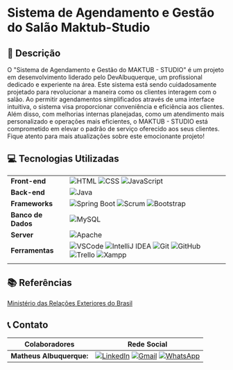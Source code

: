 
# Sistema de Agendamento e Gestão do Salão Maktub-Studio

## 📖 Descrição
O "Sistema de Agendamento e Gestão do MAKTUB - STUDIO" é um projeto em desenvolvimento liderado pelo DevAlbuquerque, um profissional dedicado e experiente na área. Este sistema está sendo cuidadosamente projetado para revolucionar a maneira como os clientes interagem com o salão. Ao permitir agendamentos simplificados através de uma interface intuitiva, o sistema visa proporcionar conveniência e eficiência aos clientes. Além disso, com melhorias internas planejadas, como um atendimento mais personalizado e operações mais eficientes, o MAKTUB - STUDIO está comprometido em elevar o padrão de serviço oferecido aos seus clientes. Fique atento para mais atualizações sobre este emocionante projeto!

## 💻 Tecnologias Utilizadas
|                |                                                                                                                                                              |
|----------------|--------------------------------------------------------------------------------------------------------------------------------------------------------------|
| **Front-end**  | ![HTML](https://img.shields.io/badge/HTML5-E34F26?style=for-the-badge&logo=html5&logoColor=white) ![CSS](https://img.shields.io/badge/CSS3-1572B6?style=for-the-badge&logo=css3&logoColor=white) ![JavaScript](https://img.shields.io/badge/JavaScript-323330?style=for-the-badge&logo=javascript&logoColor=F7DF1E)                        |
| **Back-end**   | ![Java](https://img.shields.io/badge/Java-8B0000?style=for-the-badge&logo=openjdk&logoColor=white)                                                                                                                                                                                                                                                                               |
| **Frameworks** | ![Spring Boot](https://img.shields.io/badge/Spring-6DB33F?style=for-the-badge&logo=spring&logoColor=white) ![Scrum](https://img.shields.io/badge/scrum-grey?style=for-the-badge&logo=scrum) ![Bootstrap](https://img.shields.io/badge/Bootstrap-563D7C?style=for-the-badge&logo=bootstrap&logoColor=white)                                                                                                                                                                                      |
| **Banco de Dados** | ![MySQL](https://img.shields.io/badge/MySQL-007ACC?style=for-the-badge&logo=mysql&logoColor=white)                                                                                                                                                                                                                                                                               |
| **Server**     | ![Apache](https://img.shields.io/badge/apache-%23D42029.svg?style=for-the-badge&logo=apache&logoColor=white)                                                                                                                                                                                                                                                                      |
| **Ferramentas**| ![VSCode](https://img.shields.io/badge/VSCode-007ACC?style=for-the-badge&logo=visual-studio-code&logoColor=white) ![IntelliJ IDEA](https://img.shields.io/badge/IntelliJ%20IDEA-46295A?style=for-the-badge&logo=intellij-idea&logoColor=white) ![Git](https://img.shields.io/badge/git-%23F05033.svg?style=for-the-badge&logo=git&logoColor=white) ![GitHub](https://img.shields.io/badge/github-%23121011.svg?style=for-the-badge&logo=github&logoColor=white) ![Trello](https://img.shields.io/badge/Trello-%23026AA7.svg?style=for-the-badge&logo=Trello&logoColor=white) ![Xampp](https://img.shields.io/badge/xampp-white?style=for-the-badge&logo=xampp) |
|||

## 📚 Referências
[Ministério das Relações Exteriores do Brasil](https://www.gov.br/mre/pt-br)

## 📞 Contato 
| Colaboradores          | Rede Social                                                                                                                                                                                                                                         |
|------------------------|------------------------------------------------------------------------------------------------------------------------------------------------------------------------------------------------------------------------------------------------------|
| **Matheus Albuquerque:** | [![LinkedIn](https://img.shields.io/badge/linkedin-%230077B5.svg?style=for-the-badge&logo=linkedin&logoColor=white)](http://www.linkedin.com/in/matheus-albuquerque-3b870125a) [![Gmail](https://img.shields.io/badge/Gmail-D14836?style=for-the-badge&logo=gmail&logoColor=white)](taftig9@gmail.com) [![WhatsApp](https://img.shields.io/badge/WhatsApp-25D366?style=for-the-badge&logo=whatsapp&logoColor=white)](https://wa.me/5561985533086?text=Olá,%20tenho%20interesse%20em%20saber%20mais%20sobre%20seus%20conhecimentos%20em%20programação.%20) |
